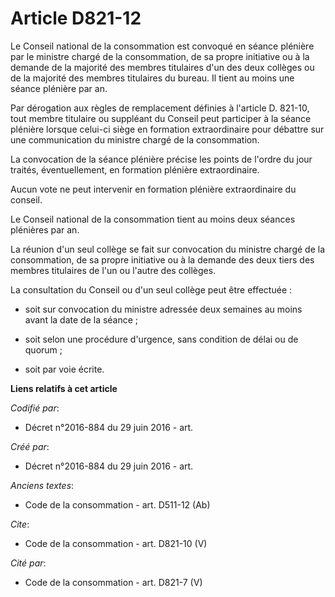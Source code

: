 # Article D821-12

Le Conseil national de la consommation est convoqué en séance plénière par le ministre chargé de la consommation, de sa
propre initiative ou à la demande de la majorité des membres titulaires d'un des deux collèges ou de la majorité des membres
titulaires du bureau. Il tient au moins une séance plénière par an. 

Par dérogation aux règles de remplacement définies à l'article D. 821-10, tout membre titulaire ou suppléant du Conseil peut
participer à la séance plénière lorsque celui-ci siège en formation extraordinaire pour débattre sur une communication du
ministre chargé de la consommation. 

La convocation de la séance plénière précise les points de l'ordre du jour traités, éventuellement, en formation plénière
extraordinaire. 

Aucun vote ne peut intervenir en formation plénière extraordinaire du conseil. 

Le Conseil national de la consommation tient au moins deux séances plénières par an. 

La réunion d'un seul collège se fait sur convocation du ministre chargé de la consommation, de sa propre initiative ou à la
demande des deux tiers des membres titulaires de l'un ou l'autre des collèges. 

La consultation du Conseil ou d'un seul collège peut être effectuée :

- soit sur convocation du ministre adressée deux semaines au moins avant la date de la séance ;

- soit selon une procédure d'urgence, sans condition de délai ou de quorum ;

- soit par voie écrite.

**Liens relatifs à cet article**

_Codifié par_:

  - Décret n°2016-884 du 29 juin 2016 - art.

_Créé par_:

  - Décret n°2016-884 du 29 juin 2016 - art.

_Anciens textes_:

  - Code de la consommation - art. D511-12 (Ab)

_Cite_:

  - Code de la consommation - art. D821-10 (V)

_Cité par_:

  - Code de la consommation - art. D821-7 (V)
